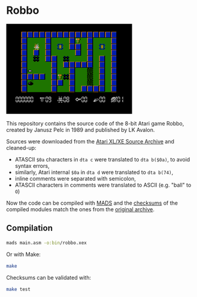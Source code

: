 # Robbo

![Robbo](img/robbo.png)

This repository contains the source code of the 8-bit Atari game Robbo, created by Janusz Pelc in 1989 and published by LK Avalon.

Sources were downloaded from the [Atari XL/XE Source Archive](http://sources.pigwa.net/) and cleaned-up:

* ATASCII `$0a` characters in `dta c` were translated to `dta b($0a)`, to avoid syntax errors,
* similarly, Atari internal `$0a` in `dta d` were translated to `dta b(74)`,
* inline comments were separated with semicolon,
* ATASCII characters in comments were translated to ASCII (e.g. "ball" to `O`)

Now the code can be compiled with [MADS](https://mads.atari8.info/) and the [checksums](checksum.md5) of the compiled modules match the ones from the [original archive](archive).

## Compilation

```bash
mads main.asm -o:bin/robbo.xex
```

Or with Make:

```bash
make
```

Checksums can be validated with:
```bash
make test
```
